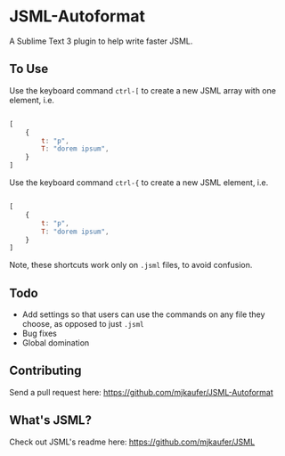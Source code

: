 # JSML-Autoformat
A Sublime Text 3 plugin to help write faster JSML.

## To Use

Use the keyboard command `ctrl-[` to create a new JSML array with one element, i.e.

```JavaScript

[
	{
		t: "p",
		T: "dorem ipsum",
	}
]

```

Use the keyboard command `ctrl-{` to create a new JSML element, i.e.

```JavaScript

[
	{
		t: "p",
		T: "dorem ipsum",
	}
]

```

Note, these shortcuts work only on `.jsml` files, to avoid confusion.

## Todo

* Add settings so that users can use the commands on any file they choose, as opposed to just `.jsml`
* Bug fixes
* Global domination

## Contributing

Send a pull request here: https://github.com/mjkaufer/JSML-Autoformat

## What's JSML?

Check out JSML's readme here: https://github.com/mjkaufer/JSML